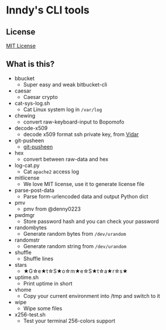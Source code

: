 # Inndy's CLI tools

## License

[MIT License](LICENSE)

## What is this?

- bbucket
    - Super easy and weak bitbucket-cli
- caesar
    - Caesar crypto
- cat-sys-log.sh
    - Cat Linux system log in `/var/log`
- chewing
    - convert raw-keyboard-input to Bopomofo
- decode-x509
    - decode x509 format ssh private key, from [Vidar](http://www.vidarholen.net/contents/junk/files/decode_rsa.bash)
- git-pusheen
    - [git-pusheen](https://github.com/sprngr/dotfiles/blob/master/bin/git-pusheen)
- hex
    - convert between raw-data and hex
- log-cat.py
    - Cat `apache2` access log
- mitlicense
    - We love MIT license, use it to generate license file
- parse-post-data
    - Parse form-urlencoded data and output Python dict
- pmv
    - pmv from @denny0223
- pwdmgr
    - Store password hash and you can check your password
- randombytes
    - Generate random bytes from `/dev/urandom`
- randomstr
    - Generate random string from `/dev/urandom`
- shuffle
    - Shuffle lines
- stars
    - ★G☆e★t☆S★o☆m★e☆S★t☆a★r☆s★
- uptime.sh
    - Print uptime in short
- vhome
    - Copy your current environment into /tmp and switch to it
- wipe
    - Wipe some files
- x256-test.sh
    - Test your terminal 256-colors support
